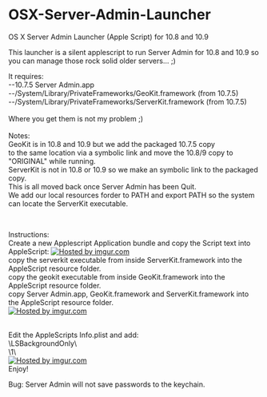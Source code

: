 OSX-Server-Admin-Launcher
=========================

OS X Server Admin Launcher (Apple Script) for 10.8 and 10.9<BR>

This launcher is a silent applescript to run Server Admin for 10.8 and 10.9 so you can manage those rock solid older servers... ;)<BR>

It requires:<BR>
--10.7.5 Server Admin.app<BR>
--/System/Library/PrivateFrameworks/GeoKit.framework (from 10.7.5)<BR>
--/System/Library/PrivateFrameworks/ServerKit.framework (from 10.7.5)<BR>
<BR>
Where you get them is not my problem ;)<BR>
<BR>
Notes:<BR>
GeoKit is in 10.8 and 10.9 but we add the packaged 10.7.5 copy<BR> 
to the same location via a symbolic link and move the 10.8/9 copy to "ORIGINAL" while running.<BR>
ServerKit is not in 10.8 or 10.9 so we make an symbolic link to the packaged copy.<BR>
This is all moved back once Server Admin has been Quit.<BR>
We add our local resources forder to PATH and export PATH so the system can locate the ServerKit executable.<BR>

<BR>




Instructions:<BR>
Create a new Applescript Application bundle and copy the Script text into AppleScript:
<a href="http://imgur.com/MG2sT4E"><img src="http://i.imgur.com/MG2sT4E.png" title="Hosted by imgur.com"/></a><BR>
copy the serverkit executable from inside ServerKit.framework into the AppleScript resource folder.<BR>
copy the geokit executable from inside GeoKit.framework into the AppleScript resource folder.<BR>
copy Server Admin.app, GeoKit.framework and ServerKit.framework into the AppleScript resource folder.<BR>
<a href="http://imgur.com/smueIzo"><img src="http://i.imgur.com/smueIzo.png" title="Hosted by imgur.com"/></a><BR>

<BR>
Edit the AppleScripts Info.plist and add:<BR>
\<key\>LSBackgroundOnly\</key\><BR>
\<string\>1\</string\><BR>
<a href="http://imgur.com/0nNL2aZ"><img src="http://i.imgur.com/0nNL2aZ.png" title="Hosted by imgur.com"/></a><BR>
Enjoy!

Bug:
Server Admin will not save passwords to the keychain.
